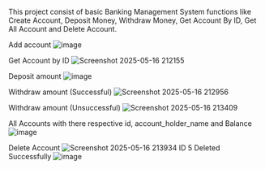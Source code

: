 This project consist of basic Banking Management System functions like Create Account, Deposit Money, Withdraw Money, Get Account By ID, Get All Account and Delete Account.

Add account
![image](https://github.com/user-attachments/assets/3d59379d-f638-4b82-a8d3-1ab0327505a5)

Get Account by ID 
![Screenshot 2025-05-16 212155](https://github.com/user-attachments/assets/e26d7514-e659-4fdf-8e01-9f833c5bc5c2)

Deposit amount 
![image](https://github.com/user-attachments/assets/c06a5007-e8fe-480d-af77-c94b405944b9)

Withdraw amount (Successful)
![Screenshot 2025-05-16 212956](https://github.com/user-attachments/assets/e56f9747-5116-4888-bb2a-d7ab568d0474)

Withdraw amount (Unsuccessful)
![Screenshot 2025-05-16 213409](https://github.com/user-attachments/assets/3df0102b-cfb1-4bb3-9f10-e7130edbe503)

All Accounts with there respective id, account_holder_name and Balance
![image](https://github.com/user-attachments/assets/34475b68-dd48-440e-b245-36e4d1b5506d)

Delete Account
![Screenshot 2025-05-16 213934](https://github.com/user-attachments/assets/8ac31bea-5b7a-456e-82a7-ff6c87d3159c)
ID 5 Deleted Successfully
![image](https://github.com/user-attachments/assets/396a2a44-89c0-4dfd-aec4-2db34d4d98e9)

